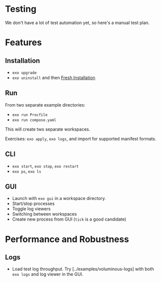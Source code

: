 # Testing

We don't have a lot of test automation yet, so here's a manual test plan.

# Features

## Installation

- `exo upgrade`
- `exo uninstall` and then [Fresh Installation](https://docs.deref.io/exo/getting-started/install)

## Run

From two separate example directories:

- `exo run Procfile`
- `exo run compose.yaml`

This will create two separate workspaces.

Exercises: `exo apply`, `exo logs`, and import for supported manifest formats.

## CLI

- `exo start`, `exo stop`, `exo restart`
- `exo ps`, `exo ls`

## GUI

- Launch with `exo gui` in a workspace directory.
- Start/stop processes
- Toggle log viewers
- Switching between workspaces
- Create new process from GUI (`tick` is a good candidate)

# Performance and Robustness

## Logs

- Load test log throughput. Try [../examples/voluminous-logs] with both `exo
  logs` and log viewer in the GUI.

